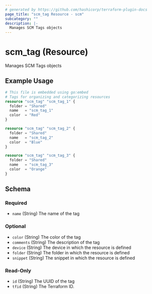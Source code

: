 ```yaml
---
# generated by https://github.com/hashicorp/terraform-plugin-docs
page_title: "scm_tag Resource - scm"
subcategory: ""
description: |-
  Manages SCM Tags objects
---
```


# scm_tag (Resource)

Manages SCM Tags objects

## Example Usage

```terraform
# This file is embedded using go:embed
# Tags for organizing and categorizing resources
resource "scm_tag" "scm_tag_1" {
  folder = "Shared"
  name   = "scm_tag_1"
  color  = "Red"
}

resource "scm_tag" "scm_tag_2" {
  folder = "Shared"
  name   = "scm_tag_2"
  color  = "Blue"
}

resource "scm_tag" "scm_tag_3" {
  folder = "Shared"
  name   = "scm_tag_3"
  color  = "Orange"
}
```

<!-- schema generated by tfplugindocs -->
## Schema

### Required

- `name` (String) The name of the tag

### Optional

- `color` (String) The color of the tag
- `comments` (String) The description of the tag
- `device` (String) The device in which the resource is defined
- `folder` (String) The folder in which the resource is defined
- `snippet` (String) The snippet in which the resource is defined

### Read-Only

- `id` (String) The UUID of the tag
- `tfid` (String) The Terraform ID.

